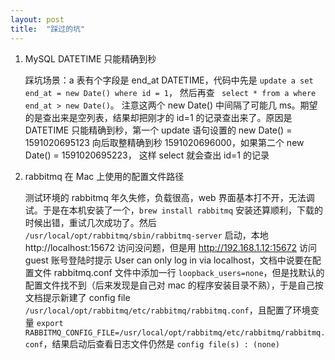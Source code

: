 ```yaml
---
layout: post
title:  "踩过的坑"
---
```


1. MySQL DATETIME 只能精确到秒

    踩坑场景：a 表有个字段是 end_at DATETIME，代码中先是 `update a set end_at = new Date() where id = 1`， 然后再查 ` select * from a where end_at > new Date()`。 注意这两个 new Date() 中间隔了可能几 ms。期望的是查出来是空列表，结果却把刚才的 id=1 的记录查出来了。原因是 DATETIME 只能精确到秒，第一个 update 语句设置的 new Date() = 1591020695123 向后取整精确到秒 1591020696000，如果第二个 new Date() = 1591020695223， 这样 select 就会查出 id=1 的记录

1. rabbitmq 在 Mac 上使用的配置文件路径

    测试环境的 rabbitmq 年久失修，负载很高，web 界面基本打不开，无法调试。于是在本机安装了一个，`brew install rabbitmq` 安装还算顺利，下载的时候出错，重试几次成功了。然后 `/usr/local/opt/rabbitmq/sbin/rabbitmq-server` 启动，本地 http://localhost:15672 访问没问题，但是用 http://192.168.1.12:15672 访问 guest 账号登陆时提示 User can only log in via localhost，文档中说要在配置文件 rabbitmq.conf 文件中添加一行 `loopback_users=none`，但是找默认的配置文件找不到（后来发现是自己对 mac 的程序安装目录不熟），于是自己按文档提示新建了 config file `/usr/local/opt/rabbitmq/etc/rabbitmq/rabbitmq.conf`，且配置了环境变量 `export RABBITMQ_CONFIG_FILE=/usr/local/opt/rabbitmq/etc/rabbitmq/rabbitmq.conf`，结果启动后查看日志文件仍然是 `config file(s) : (none)`